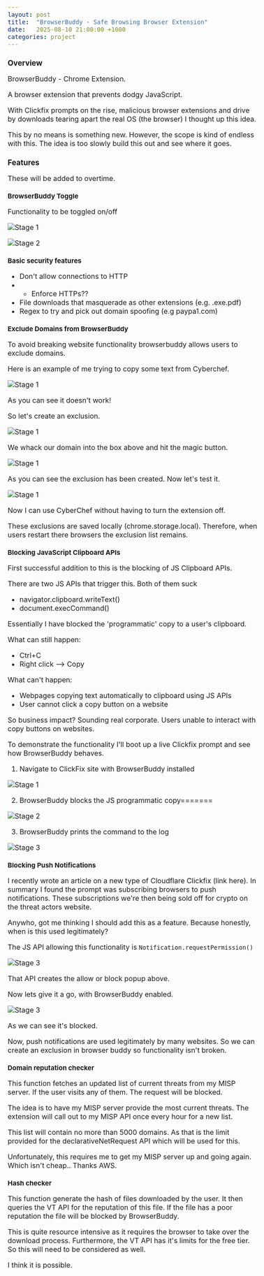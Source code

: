 ```yaml
---
layout: post
title:  "BrowserBuddy - Safe Browsing Browser Extension"
date:   2025-08-10 21:00:00 +1000
categories: project
---
```


<style>
  body { font-size: 16px; }
  body {font-family: 'Inter', sans-serif}
  h1 { font-size: 19px !important; }
  h2 { font-size: 17px !important; }
  h3 { font-size: 15px !important; }
</style>

## Overview

BrowserBuddy - Chrome Extension. 

A browser extension that prevents dodgy JavaScript. 

With Clickfix prompts on the rise, malicious browser extensions and drive by downloads tearing apart the real OS (the browser) I thought up this idea.

This by no means is something new. However, the scope is kind of endless with this. The idea is too slowly build this out and see where it goes. 

## Features

These will be added to overtime.

### BrowserBuddy Toggle 

Functionality to be toggled on/off 

![Stage 1](/images/browser_buddy_off.PNG)

![Stage 2](/images/browser_buddy_on.PNG)

### Basic security features

- Don't allow connections to HTTP
- - Enforce HTTPs??
- File downloads that masquerade as other extensions (e.g. .exe.pdf)
- Regex to try and pick out domain spoofing (e.g paypa1.com)

### Exclude Domains from BrowserBuddy 

To avoid breaking website functionality browserbuddy allows users to exclude domains.

Here is an example of me trying to copy some text from Cyberchef.

![Stage 1](/images/browser_buddy_block.PNG)

As you can see it doesn't work!

So let's create an exclusion.

![Stage 1](/images/browser_buddy_exclusion.PNG)

We whack our domain into the box above and hit the magic button.

![Stage 1](/images/browser_buddy_exclusion_clicked.PNG)

As you can see the exclusion has been created. Now let's test it.

![Stage 1](/images/browser_buddy_copy_works.PNG)

Now I can use CyberChef without having to turn the extension off.

These exclusions are saved locally (chrome.storage.local). Therefore, when users restart there browsers the exclusion list remains. 

### Blocking JavaScript Clipboard APIs

First successful addition to this is the blocking of JS Clipboard APIs. 

There are two JS APIs that trigger this. Both of them suck
- navigator.clipboard.writeText()
- document.execCommand()

Essentially I have blocked the 'programmatic' copy to a user's clipboard. 

What can still happen: 
- Ctrl+C 
- Right click --> Copy 

What can't happen:
- Webpages copying text automatically to clipboard using JS APIs
- User cannot click a copy button on a website

So business impact? Sounding real corporate. Users unable to interact with copy buttons on websites.

To demonstrate the functionality I'll boot up a live Clickfix prompt and see how BrowserBuddy behaves.


1. Navigate to ClickFix site with BrowserBuddy installed


![Stage 1](/images/browser_buddy_clickfix_stop.PNG)


2. BrowserBuddy blocks the JS programmatic copy=======


![Stage 2](/images/browser_buddy_clickfix_popup.PNG)


3. BrowserBuddy prints the command to the log


![Stage 3](/images/browser_buddy_log.PNG)

### Blocking Push Notifications

I recently wrote an article on a new type of Cloudflare Clickfix (link here). In summary I found the prompt was subscribing browsers to push notifications. These subscriptions we're then being sold off for crypto on the threat actors website. 

Anywho, got me thinking I should add this as a feature. Because honestly, when is this used legitimately?

The JS API allowing this functionality is ``Notification.requestPermission()``

![Stage 3](/images/push_example.PNG)

That API creates the allow or block popup above.

Now lets give it a go, with BrowserBuddy enabled.

![Stage 3](/images/notification_blocked.PNG)

As we can see it's blocked. 

Now, push notifications are used legitimately by many websites. So we can create an exclusion in browser buddy so functionality isn't broken. 

### Domain reputation checker

This function fetches an updated list of current threats from my MISP server. If the user visits any of them. The request will be blocked.

The idea is to have my MISP server provide the most current threats. The extension will call out to my MISP API once every hour for a new list.

This list will contain no more than 5000 domains. As that is the limit provided for the declarativeNetRequest API which will be used for this.

Unfortunately, this requires me to get my MISP server up and going again. Which isn't cheap.. Thanks AWS.

### Hash checker

This function generate the hash of files downloaded by the user. It then queries the VT API for the reputation of this file. If the file has a poor reputation the file will be blocked by BrowserBuddy.

This is quite resource intensive as it requires the browser to take over the download process. Furthermore, the VT API has it's limits for the free tier. So this will need to be considered as well.

I think it is possible. 

### 